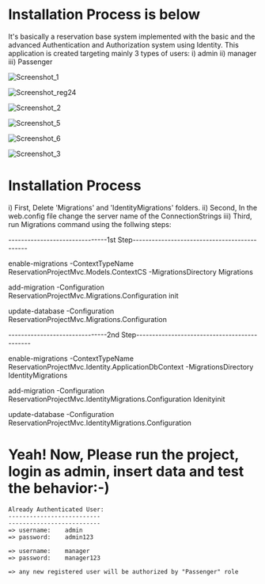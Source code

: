 Installation Process is below
=
It's basically a reservation base system implemented with the basic and the advanced Authentication and Authorization system using Identity.
This application is created targeting mainly 3 types of users: 
  i)    admin
  ii)   manager
  iii)  Passenger

![Screenshot_1](https://user-images.githubusercontent.com/73245269/99473121-2514d700-2974-11eb-8bae-073ce8cd9fa6.jpg)

![Screenshot_reg24](https://user-images.githubusercontent.com/73245269/99665014-40c2cf00-2a93-11eb-9109-099fe45aac57.jpg)

![Screenshot_2](https://user-images.githubusercontent.com/73245269/99665050-4cae9100-2a93-11eb-80f8-e88686aa4cc5.jpg)

![Screenshot_5](https://user-images.githubusercontent.com/73245269/99665080-57692600-2a93-11eb-96e0-0bfd30595149.jpg)

![Screenshot_6](https://user-images.githubusercontent.com/73245269/99665113-6223bb00-2a93-11eb-8127-805a2efb5b76.jpg)

![Screenshot_3](https://user-images.githubusercontent.com/73245269/99665127-66e86f00-2a93-11eb-900f-b66afea3df31.jpg)



Installation Process 
====================
i) 	  First, Delete 'Migrations' and 'IdentityMigrations' folders.
ii) 	Second, In the web.config file change the server name of the ConnectionStrings
iii) 	Third, run Migrations command using the follwing steps:


-------------------------------1st Step---------------------------------------------

enable-migrations -ContextTypeName ReservationProjectMvc.Models.ContextCS -MigrationsDirectory Migrations

add-migration -Configuration ReservationProjectMvc.Migrations.Configuration init

update-database -Configuration ReservationProjectMvc.Migrations.Configuration


-------------------------------2nd Step---------------------------------------------

enable-migrations -ContextTypeName ReservationProjectMvc.Identity.ApplicationDbContext -MigrationsDirectory IdentityMigrations

add-migration -Configuration ReservationProjectMvc.IdentityMigrations.Configuration Idenityinit

update-database -Configuration ReservationProjectMvc.IdentityMigrations.Configuration


Yeah! Now, Please run the project, login as admin, insert data and test the behavior:-)
=======================================================================================

	Already Authenticated User:
	--------------------------
	--------------------------
	=> username:	admin
	=> password:	admin123
	
	=> username:	manager
	=> password:	manager123

	=> any new registered user will be authorized by "Passenger" role
